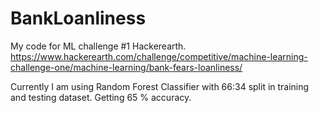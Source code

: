 # BankLoanliness
My code for ML challenge #1 Hackerearth. https://www.hackerearth.com/challenge/competitive/machine-learning-challenge-one/machine-learning/bank-fears-loanliness/

Currently I am using Random Forest Classifier with 66:34 split in training and testing dataset. Getting 65 % accuracy.

